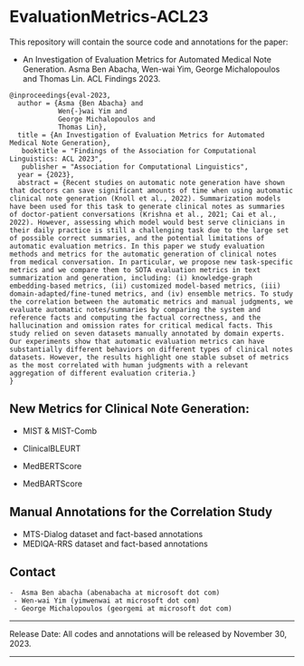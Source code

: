 # EvaluationMetrics-ACL23

This repository will contain the source code and annotations for the paper: 
- An Investigation of Evaluation Metrics for Automated Medical Note Generation. Asma Ben Abacha, Wen-wai Yim, George Michalopoulos and Thomas Lin. ACL Findings 2023. 

```
@inproceedings{eval-2023,
  author = {Asma {Ben Abacha} and 
            Wen{-}wai Yim and
            George Michalopoulos and
            Thomas Lin},
  title = {An Investigation of Evaluation Metrics for Automated Medical Note Generation},
   booktitle = "Findings of the Association for Computational Linguistics: ACL 2023",
   publisher = "Association for Computational Linguistics",
  year = {2023},
  abstract = {Recent studies on automatic note generation have shown that doctors can save significant amounts of time when using automatic clinical note generation (Knoll et al., 2022). Summarization models have been used for this task to generate clinical notes as summaries of doctor-patient conversations (Krishna et al., 2021; Cai et al., 2022). However, assessing which model would best serve clinicians in their daily practice is still a challenging task due to the large set of possible correct summaries, and the potential limitations of automatic evaluation metrics. In this paper we study evaluation methods and metrics for the automatic generation of clinical notes from medical conversation. In particular, we propose new task-specific metrics and we compare them to SOTA evaluation metrics in text summarization and generation, including: (i) knowledge-graph embedding-based metrics, (ii) customized model-based metrics, (iii) domain-adapted/fine-tuned metrics, and (iv) ensemble metrics. To study the correlation between the automatic metrics and manual judgments, we evaluate automatic notes/summaries by comparing the system and reference facts and computing the factual correctness, and the hallucination and omission rates for critical medical facts. This study relied on seven datasets manually annotated by domain experts. Our experiments show that automatic evaluation metrics can have substantially different behaviors on different types of clinical notes datasets. However, the results highlight one stable subset of metrics as the most correlated with human judgments with a relevant aggregation of different evaluation criteria.}
}
```
## New Metrics for Clinical Note Generation: 

- MIST & MIST-Comb

- ClinicalBLEURT

- MedBERTScore

- MedBARTScore

## Manual Annotations for the Correlation Study

- MTS-Dialog dataset and fact-based annotations
- MEDIQA-RRS dataset and fact-based annotations

## Contact

    -  Asma Ben abacha (abenabacha at microsoft dot com)
     - Wen-wai Yim (yimwenwai at microsoft dot com)
     - George Michalopoulos (georgemi at microsoft dot com)

----

Release Date: All codes and annotations will be released by November 30, 2023. 

----
